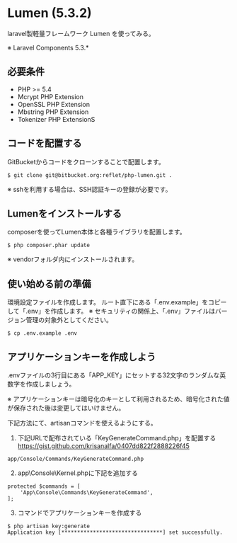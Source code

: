 # Lumen (5.3.2) 

laravel製軽量フレームワーク Lumen を使ってみる。

※ Laravel Components 5.3.*

## 必要条件

* PHP >= 5.4
* Mcrypt PHP Extension
* OpenSSL PHP Extension
* Mbstring PHP Extension
* Tokenizer PHP ExtensionS

## コードを配置する

GitBucketからコードをクローンすることで配置します。
```
$ git clone git@bitbucket.org:reflet/php-lumen.git .
```
※ sshを利用する場合は、SSH認証キーの登録が必要です。

## Lumenをインストールする

composerを使ってLumen本体と各種ライブラリを配置します。

```
$ php composer.phar update
```
※ vendorフォルダ内にインストールされます。

## 使い始める前の準備

環境設定ファイルを作成します。
ルート直下にある「.env.example」をコピーして「.env」を作成します。
※ セキュリティの関係上、「.env」ファイルはバージョン管理の対象外としてください。
```
$ cp .env.example .env
```

## アプリケーションキーを作成しよう

.envファイルの3行目にある「APP_KEY」にセットする32文字のランダムな英数字を作成しましょう。

※ アプリケーションキーは暗号化のキーとして利用されるため、暗号化された値が保存された後は変更してはいけません。

下記方法にて、artisanコマンドを使えるようにする。

1. 下記URLで配布されている「KeyGenerateCommand.php」を配置する
https://gist.github.com/krisanalfa/0407dd822f2888226f45
```
app/Console/Commands/KeyGenerateCommand.php
```

2. app\Console\Kernel.phpに下記を追加する
```
protected $commands = [
    'App\Console\Commands\KeyGenerateCommand',
];
```

3. コマンドでアプリケーションキーを作成する
```
$ php artisan key:generate
Application key [********************************] set successfully.
```
